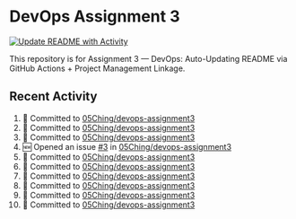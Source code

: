 # DevOps Assignment 3

[![Update README with Activity](https://github.com/05Ching/devops-assignment3/actions/workflows/update-readme.yml/badge.svg)](https://github.com/05Ching/devops-assignment3/actions/workflows/update-readme.yml)

This repository is for Assignment 3 — DevOps: Auto-Updating README via GitHub Actions + Project Management Linkage.

## Recent Activity
<!--START_SECTION:activity-->
1. 📝 Committed to [05Ching/devops-assignment3](https://github.com/05Ching/devops-assignment3/commit/0ea9787ddd73aa0d41dc07df574e8b75e5657a7e)
2. 📝 Committed to [05Ching/devops-assignment3](https://github.com/05Ching/devops-assignment3/commit/1e02aadcb04a89b25a71839d6d0104f9169c1deb)
3. 📝 Committed to [05Ching/devops-assignment3](https://github.com/05Ching/devops-assignment3/commit/828123f717c064a4d174f661f907e2974d3bc447)
4. 🆕 Opened an issue [#3](https://github.com/05Ching/devops-assignment3/issues/3) in [05Ching/devops-assignment3](https://github.com/05Ching/devops-assignment3)
5. 📝 Committed to [05Ching/devops-assignment3](https://github.com/05Ching/devops-assignment3/commit/f4c49801fc591f75ea0f9574fe06ce18e0160616)
6. 📝 Committed to [05Ching/devops-assignment3](https://github.com/05Ching/devops-assignment3/commit/cf417e09a76f1a9fcd22f27924ea9e4ecb226140)
7. 📝 Committed to [05Ching/devops-assignment3](https://github.com/05Ching/devops-assignment3/commit/74def6c05ab9cda32ae0a965acdce8d5835798ef)
8. 📝 Committed to [05Ching/devops-assignment3](https://github.com/05Ching/devops-assignment3/commit/86e99355795f09fa6d2e0788fa2e307cf6b54464)
9. 📝 Committed to [05Ching/devops-assignment3](https://github.com/05Ching/devops-assignment3/commit/3d119a0bd4d74dc5d57f3fd2111c694c6d62e6d8)
10. 📝 Committed to [05Ching/devops-assignment3](https://github.com/05Ching/devops-assignment3/commit/24702fa7ecf2d80fe8cc8e57b9243e7ef6605c70)

